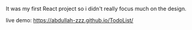 It was my first React project so i didn't really focus much on the design.

live demo: https://abdullah-zzz.github.io/TodoList/
